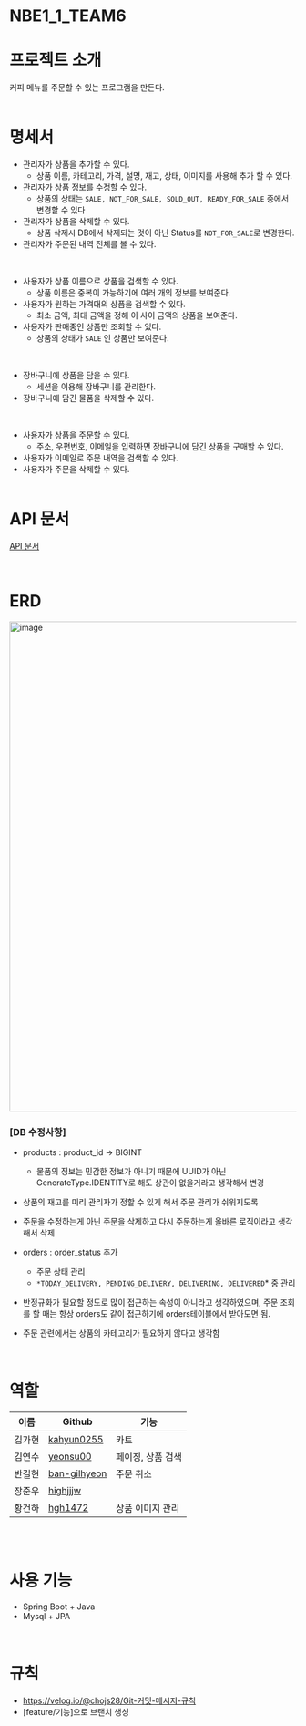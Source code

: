 # NBE1_1_TEAM6


# 프로젝트 소개

커피 메뉴를 주문할 수 있는 프로그램을 만든다. <br><br>


# 명세서

- 관리자가 상품을 추가할 수 있다.
    - 상품 이름, 카테고리, 가격, 설명, 재고, 상태, 이미지를 사용해 추가 할 수 있다.
- 관리자가 상품 정보를 수정할 수 있다.
    - 상품의 상태는 `SALE, NOT_FOR_SALE, SOLD_OUT, READY_FOR_SALE` 중에서 변경할 수 있다
- 관리자가 상품을 삭제할 수 있다.
    - 상품 삭제시 DB에서 삭제되는 것이 아닌 Status를 `NOT_FOR_SALE`로 변경한다.
- 관리자가 주문된 내역 전체를 볼 수 있다.
<br>

- 사용자가 상품 이름으로 상품을 검색할 수 있다.
    - 상품 이름은 중복이 가능하기에 여러 개의 정보를 보여준다.
- 사용자가 원하는 가격대의 상품을 검색할 수 있다.
    - 최소 금액, 최대 금액을 정해 이 사이 금액의 상품을 보여준다.
- 사용자가 판매중인 상품만 조회할 수 있다.
    - 상품의 상태가 `SALE` 인 상품만 보여준다.
<br>

- 장바구니에 상품을 담을 수 있다.
    - 세션을 이용해 장바구니를 관리한다.
- 장바구니에 담긴 물품을 삭제할 수 있다.
<br>


- 사용자가 상품을 주문할 수 있다.
    - 주소, 우편번호, 이메일을 입력하면 장바구니에 담긴 상품을 구매할 수 있다.
- 사용자가 이메일로 주문 내역을 검색할 수 있다.
- 사용자가 주문을 삭제할 수 있다.
<br><br>
# API 문서

[API 문서](https://www.notion.so/0ff35660b4738030b112d977ad247cbf?pvs=21)

<br>

# ERD
<img width="860" alt="image" src="https://github.com/user-attachments/assets/cf69b55b-a63a-4517-a2d7-bbcbd89be08c">

<br>


### [DB 수정사항]

- products : product_id → BIGINT
    - 물품의 정보는 민감한 정보가 아니기 때문에 UUID가 아닌 GenerateType.IDENTITY로 해도 상관이 없을거라고 생각해서 변경
- 상품의 재고를 미리 관리자가 정할 수 있게 해서 주문 관리가 쉬워지도록
- 주문을 수정하는게 아닌 주문을 삭제하고 다시 주문하는게 올바른 로직이라고 생각해서 삭제
- orders : order_status 추가
    - 주문 상태 관리
    - `*TODAY_DELIVERY, PENDING_DELIVERY, DELIVERING, DELIVERED`* 중 관리
    
- 반정규화가 필요할 정도로 많이 접근하는 속성이 아니라고 생각하였으며, 주문 조회를 할 때는 항상 orders도 같이 접근하기에 orders테이블에서 받아도면 됨.
- 주문 관련에서는 상품의 카테고리가 필요하지 않다고 생각함
  
<br>

# 역할

| 이름 | Github | 기능 |
| --- | --- | --- |
| 김가현 | [kahyun0255](https://github.com/kahyun0255) | 카트 |
| 김연수 | [yeonsu00](https://github.com/yeonsu00) | 페이징, 상품 검색 |
| 반길현 | [ban-gilhyeon](https://github.com/Ban-gilhyeon) | 주문 취소 |
| 장준우 | [highjjjw](https://github.com/highjjjw) |  |
| 황건하 | [hgh1472](https://github.com/hgh1472) | 상품 이미지 관리 |

<br><br>

# 사용 기능

- Spring Boot + Java
- Mysql + JPA

<br>

# 규칙

- https://velog.io/@chojs28/Git-커밋-메시지-규칙
- [feature/기능]으로 브랜치 생성
